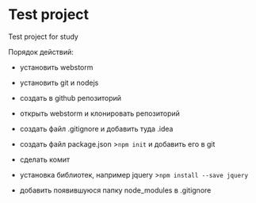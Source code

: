 # Test project
Test project for study

Порядок действий:
- установить webstorm
- установить git и nodejs
- создать в github репозиторий
- открыть webstorm и клонировать репозиторий
- создать файл .gitignore и добавить туда .idea
- создать файл package.json >`npm init` и добавить его в git
- сделать комит

- установка библиотек, например jquery >`npm install --save jquery`
- добавить появившуюся папку node_modules в .gitignore


